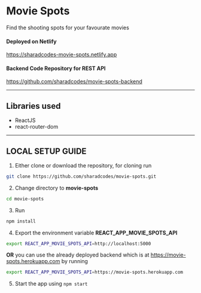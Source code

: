 # Movie Spots
Find the shooting spots for your favourate movies

#### Deployed on Netlify
https://sharadcodes-movie-spots.netlify.app

#### Backend Code Repository for REST API
https://github.com/sharadcodes/movie-spots-backend

---

## Libraries used

* ReactJS
* react-router-dom

---

## LOCAL SETUP GUIDE

1. Either clone or download the repository, for cloning run
  ```bash
  git clone https://github.com/sharadcodes/movie-spots.git
  ```
2. Change directory to **movie-spots**
  ```bash
  cd movie-spots
  ```
3. Run 
  ```bash
  npm install
  ```
4. Export the environment variable **REACT_APP_MOVIE_SPOTS_API**
  ```bash
  export REACT_APP_MOVIE_SPOTS_API=http://localhost:5000
  ```
  **OR** you can use the already deployed backend which is at https://movie-spots.herokuapp.com by running
  ```bash
  export REACT_APP_MOVIE_SPOTS_API=https://movie-spots.herokuapp.com
  ```
5. Start the app using `npm start`
